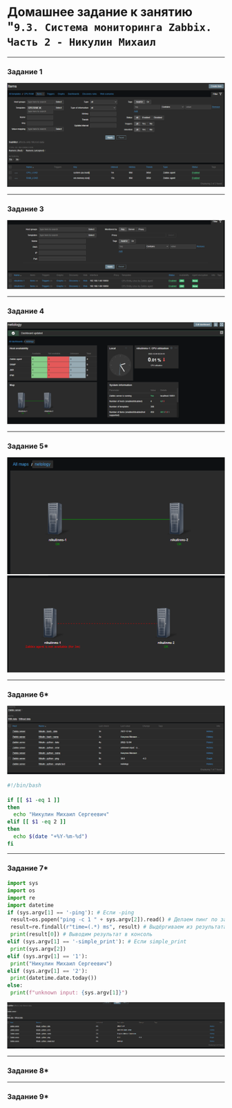 # Домашнее задание к занятию "`9.3. Система мониторинга Zabbix. Часть 2 - Никулин Михаил`

---

### Задание 1

![Задание 1](img%2FTemplate.png)

---

### Задание 3

![Задание 2-3](img%2Fhosts_template.png)

---

### Задание 4

![Задание 4](img%2Fdashboard.png)

---

### Задание 5*

![task_5_1.png](img%2Ftask_5_1.png)
![Задание 5*](img%2Ftask_5.png)

---

### Задание 6*

![6_latest_data.png](img%2F6_latest_data.png)

```bash
#!/bin/bash

if [[ $1 -eq 1 ]]
then
  echo "Никулин Михаил Сергеевич"
elif [[ $1 -eq 2 ]]
then
  echo $(date "+%Y-%m-%d")
fi
```

---

### Задание 7*

```python
import sys
import os
import re
import datetime
if (sys.argv[1] == '-ping'): # Если -ping
 result=os.popen("ping -c 1 " + sys.argv[2]).read() # Делаем пинг по заданному адресу
 result=re.findall(r"time=(.*) ms", result) # Выдёргиваем из результата время
 print(result[0]) # Выводим результат в консоль
elif (sys.argv[1] == '-simple_print'): # Если simple_print
 print(sys.argv[2])
elif (sys.argv[1] == '1'):
 print("Никулин Михаил Сергеевич")
elif (sys.argv[1] == '2'):
 print(datetime.date.today())
else:
 print(f"unknown input: {sys.argv[1]}")
```
![7_latest_data.png](img%2F7_latest_data.png)

---

### Задание 8*

---

### Задание 9*